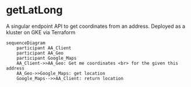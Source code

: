 # getLatLong

A singular endpoint API to get coordinates from an address. Deployed as a kluster on GKE via Terraform

```mermaid
sequenceDiagram
    participant AA_Client
    participant AA_Geo
    participant Google_Maps
    AA_Client->>AA_Geo: Get me coordinates <br> for the given this address
    AA_Geo->>Google_Maps: get location
    Google_Maps-->>AA_Client: return location
```
